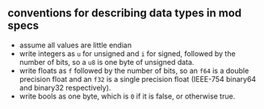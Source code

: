 ## conventions for describing data types in mod specs
- assume all values are little endian
- write integers as `u` for unsigned and `i` for signed, followed by the number of bits, so a `u8` is one byte of unsigned data.
- write floats as `f` followed by the number of bits, so an `f64` is a double precision float and an `f32` is a single precision float (IEEE-754 binary64 and binary32 respectively).
- write bools as one byte, which is `0` if it is false, or otherwise true.
